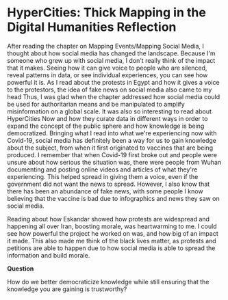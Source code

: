# HyperCities: Thick Mapping in the Digital Humanities Reflection

After reading the chapter on Mapping Events/Mapping Social Media, I thought about how social media has changed the landscape. Because I'm someone who grew up with social media, I don't really think of the impact that it makes. Seeing how it can give voice to people who are silenced, reveal patterns in data, or see individual experiences, you can see how powerful it is. As I read about the protests in Egypt and how it gives a voice to the protestors, the idea of fake news on social media also came to my head Thus, I was glad when the chapter addressed how social media could be used for authoritarian means and be manipulated to amplify misinformation on a global scale. It was also so interesting to read about HyperCities Now and how they curate data in different ways in order to expand the concept of the public sphere and how knowledge is being democratized. Bringing what I read into what we're experiencing now with Covid-19, social media has definitely been a way for us to gain knowledge about the subject, from when it first originated to vaccines that are being produced. I remember that when Covid-19 first broke out and people were unsure about how serious the situation was, there were people from Wuhan documenting and posting online videos and articles of what they're experiencing. This helped spread in giving them a voice, even if the government did not want the news to spread. However, I also know that there has been an abundance of fake news, with some people I know believing that the vaccine is bad due to infographics and news they saw on social media.

Reading about how Eskandar showed how protests are widespread and happening all over Iran, boosting morale, was heartwarming to me. I could see how powerful the project he worked on was, and how big of an impact it made. This also made me think of the black lives matter, as protests and petitions are able to happen due to how social media is able to spread the information and build morale.



**Question**

How do we better democraticize knowledge while still ensuring that the knowledge you are gaining is trustworthy?
